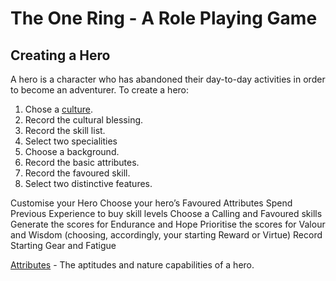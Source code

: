 # The One Ring - A Role Playing Game

## Creating a Hero

A hero is a character who has abandoned their day-to-day activities in order to become an adventurer.  To create a hero:

1. Chose a [culture](cultures.md).
  2. Record the cultural blessing.  
  3. Record the skill list. 
  4. Select two specialities
  5. Choose a background. 
  6. Record the basic attributes.
  7. Record the favoured skill.
  8. Select two distinctive features. 
  
Customise your Hero Choose your hero’s Favoured Attributes Spend Previous Experience to buy skill levels Choose a Calling and Favoured skills Generate the scores for Endurance and Hope Prioritise the scores for Valour and Wisdom (choosing, accordingly, your starting Reward or Virtue) Record Starting Gear and Fatigue

[Attributes](attributes.md) - The aptitudes and nature capabilities of a hero.
